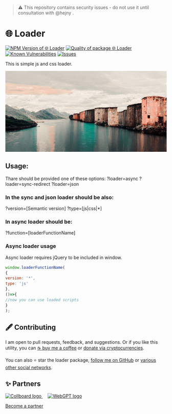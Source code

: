 > :warning: This repository contains security issues - do not use it until consultation with @hejny .

# 🌐 Loader

<!--Badges-->
<!--⚠️WARNING: This section was generated by https://github.com/hejny/batch-project-editor/blob/main/src/workflows/800-badges/badges.ts so every manual change will be overwritten.-->


[![NPM Version of 🌐 Loader](https://badge.fury.io/js/loader.svg)](https://www.npmjs.com/package/loader)
[![Quality of package 🌐 Loader](https://packagequality.com/shield/loader.svg)](https://packagequality.com/#?package=loader)
[![Known Vulnerabilities](https://snyk.io/test/github/hejny/loader/badge.svg)](https://snyk.io/test/github/hejny/loader)
[![Issues](https://img.shields.io/github/issues/hejny/loader.svg?style=flat)](https://github.com/hejny/loader/issues)
<!--[![License of 🌐 Loader](https://img.shields.io/github/license/hejny/loader.svg?style=flat)](https://github.com/hejny/loader/blob/main/LICENSE)-->

<!--/Badges-->

This is simple js and css loader.



<!--Wallpaper-->
<!--⚠️WARNING: This section was generated by https://github.com/hejny/batch-project-editor/blob/main/src//workflows/315-ai-generated-wallpaper/4-aiGeneratedWallpaperUseInReadme.ts so every manual change will be overwritten.-->
[![Wallpaper of 🌐 Loader](assets/ai/wallpaper/gallery/ba8a8600-1977-4a33-89e0-3831e8e6fa75-0_0.png)](https://www.midjourney.com/app/jobs/ba8a8600-1977-4a33-89e0-3831e8e6fa75)
<!--/Wallpaper-->

## Usage:

Thare should be provided one of these options:
?loader=async
?loader=sync-redirect
?loader=json

### In the sync and json loader should be also:
?version=[Semantic version]
?type=[js|css|*]

### In async loader should be:
?function=[loaderFunctionName]

### Async loader usage

Async loader requires jQuery to be included in window.

```javascript
window.loaderFunctionName(
{
version: '*',
type: 'js'
},
()=>{
//now you can use loaded scripts
}
);
```



<!--Contributing-->
<!--⚠️WARNING: This section was generated by https://github.com/hejny/batch-project-editor/blob/main/src/workflows/810-contributing/contributing.ts so every manual change will be overwritten.-->

## 🖋️ Contributing

I am open to pull requests, feedback, and suggestions. Or if you like this utility, you can [☕ buy me a coffee](https://www.buymeacoffee.com/hejny) or [donate via cryptocurrencies](https://github.com/hejny/hejny/blob/main/documents/crypto.md).

You can also ⭐ star the loader package, [follow me on GitHub](https://github.com/hejny) or [various other social networks](https://www.pavolhejny.com/contact/).

<!--/Contributing-->


<!--Partners-->
<!--⚠️WARNING: This section was generated by https://github.com/hejny/batch-project-editor/blob/main/src/workflows/820-partners/partners.ts so every manual change will be overwritten.-->

## ✨ Partners


<a href="https://collboard.com/">
  <img src="https://collboard.fra1.cdn.digitaloceanspaces.com/assets/18.12.1/logo-small.png" alt="Collboard logo" width="50"  />
</a>
&nbsp;&nbsp;&nbsp;
<a href="https://github.com/webgptorg/promptbook">
  <img src="https://raw.githubusercontent.com/webgptorg/promptbook/main/other/design/logo-render-h1.png" alt="WebGPT logo" width="70"  />
</a>


[Become a partner](https://www.pavolhejny.com/contact/)

<!--/Partners-->